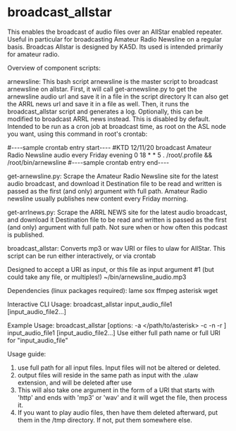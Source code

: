 # broadcast_allstar
This enables the broadcast of audio files over an AllStar enabled repeater. Useful in particular for broadcasting Amateur Radio Newsline on a regular basis.
Broadcas Allstar is designed by KA5D. Its used is intended primarily for amateur radio.

Overview of component scripts:

arnewsline:
This bash script arnewsline is the master script to broadcast arnewsline on allstar.
First, it will call get-arnewsline.py to get the arnewsline audio url and save it in a file in the script directory
It can also get the ARRL news url and save it in a file as well.
Then, it runs the broadcast_allstar script and generates a log.
Optionally, this can be modified to broadcast ARRL news instead. This is disabled by default.
Intended to be run as a cron job at broadcast time, as root on the ASL node you want, using this command in root's crontab:

#----sample crontab entry start----
#KTD 12/11/20 broadcast Amateur Radio Newsline audio every Friday evening
0  18   *   *   5    . /root/.profile && /root/bin/arnewsline
#----sample crontab entry end----

get-arnewsline.py:
Scrape the Amateur Radio Newsline site for the latest audio broadcast, and download it
Destination file to be read and written is passed as the first (and only) argument with full path.
Amateur Radio newsline usually publishes new content every Friday morning.

get-arrlnews.py:
Scrape the ARRL NEWS site for the latest audio broadcast, and download it
Destination file to be read and written is passed as the first (and only) argument with full path.
Not sure when or how often this podcast is published.

broadcast_allstar:
Converts mp3 or wav URI or files to ulaw for AllStar.
This script can be run either interactively, or via crontab

Designed to accept a URI as input, or this file as input argument #1 (but could take any file, or multiples!)
~/bin/arnewsline_audio.mp3

Dependencies (linux packages required):
lame sox ffmpeg asterisk wget

Interactive CLI Usage: broadcast_allstar input_audio_file1 [input_audio_file2...]

Example Usage: broadcast_allstar [options: -a </path/to/asterisk>
                                           -c <chunksize in secs>
                                           -n <allstar node number>
                                           -r <volume in DB reduction>] input_audio_file1 [input_audio_file2...]
Use either full path name or full URI for "input_audio_file<x>"

Usage guide:
1. use full path for all input files. Input files will not be altered or deleted.
2. output files will reside in the same path as input with the .ulaw extension, and will be deleted after use                                       
3. This will also take one argument in the form of a URI that starts with 'http' and ends with 'mp3' or 'wav' and it will wget the file, then process it.
4. If you want to play audio files, then have them deleted afterward, put them in the /tmp directory. If not, put them somewhere else.

